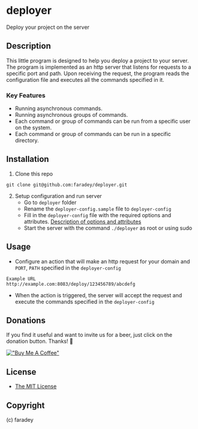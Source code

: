 # deployer
Deploy your project on the server

## Description
This little program is designed to help you deploy a project to your server.
The program is implemented as an http server that listens for requests to a specific port and path. Upon receiving the request, the program reads the configuration file and executes all the commands specified in it.

### Key Features
* Running asynchronous commands.
* Running asynchronous groups of commands.
* Each command or group of commands can be run from a specific user on the system.
* Each command or group of commands can be run in a specific directory.

## Installation
1. Clone this repo
```
git clone git@github.com:faradey/deployer.git
```
2. Setup configuration and run server
    * Go to `deployer` folder
    * Rename the `deployer-config.sample` file to `deployer-config`
    * Fill in the `deployer-config` file with the required options and attributes. [Description of options and attributes](./docs/DEPLOYERCONFIG.md)
    * Start the server with the command `./deployer` as root or using sudo
    
## Usage
   * Configure an action that will make an http request for your domain and `PORT`, `PATH` specified in the `deployer-config`
   ```
   Example URL
   http://example.com:8083/deploy/123456789/abcdefg
   ```
   * When the action is triggered, the server will accept the request and execute the commands specified in the `deployer-config`

## Donations
If you find it useful and want to invite us for a beer, just click on the donation button. Thanks! 🍺

[!["Buy Me A Coffee"](https://www.buymeacoffee.com/assets/img/custom_images/orange_img.png)](https://www.buymeacoffee.com/faradey)

## License

* [The MIT License](https://opensource.org/licenses/MIT)

## Copyright
(c) faradey